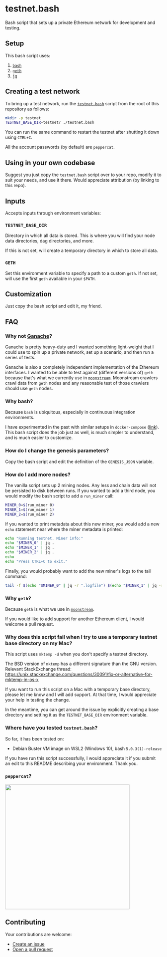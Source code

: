 # testnet.bash
Bash script that sets up a private Ethereum network for development and testing.

## Setup

This bash script uses:

1. [`bash`](https://www.gnu.org/software/bash/)
2. [`geth`](https://github.com/ethereum/go-ethereum)
3. [`jq`](https://github.com/stedolan/jq)


## Creating a test network

To bring up a test network, run the [`testnet.bash`](./testnet.bash) script from the root of this
repository as follows:
```bash
mkdir -p testnet
TESTNET_BASE_DIR=testnet/ ./testnet.bash
```

You can run the same command to restart the testnet after shutting it down using `CTRL+C`.

All the account passwords (by default) are `peppercat`.

## Using in your own codebase

Suggest you just copy the `testnet.bash` script over to your repo, modify it to suit your needs, and
use it there. Would appreciate attribution (by linking to this repo).

## Inputs

Accepts inputs through environment variables:

### `TESTNET_BASE_DIR`

Directory in which all data is stored. This is where you will find your node data directories,
dag directories, and more.

If this is not set, will create a temporary directory in which to store all data.

### `GETH`

Set this environment variable to specify a path to a custom `geth`. If not set, will use the first
`geth` available in your `$PATH`.

## Customization

Just copy the bash script and edit it, my friend.

## FAQ

### Why not [Ganache](https://www.trufflesuite.com/ganache)?

Ganache is pretty heavy-duty and I wanted something light-weight that I could use to spin up a private
network, set up a scenario, and then run a series of tests.

Ganache is also a completely independent implementation of the Ethereum interfaces. I wanted to be
able to test against (different versions of) `geth` because that's what we currently use in
[`moonstream`](https://github.com/bugout-dev/moonstream). Moonstream crawlers crawl data from `geth`
nodes and any reasonable test of those crawlers should use `geth` nodes.

### Why bash?

Because `bash` is ubiquitous, especially in continuous integration environments.

I have experimented in the past with similar setups in `docker-compose` ([link](https://github.com/the-chaingang/ethereal)).
This bash script does the job just as well, is much simpler to understand, and is much easier to
customize.

### How do I change the genesis parameters?

Copy the bash script and edit the definition of the `GENESIS_JSON` variable.

### How do I add more nodes?

The vanilla script sets up 2 mining nodes. Any less and chain data will not be persisted to disk
between runs. If you wanted to add a third node, you would modify the bash script to add a `run_miner`
call:
```bash
MINER_0=$(run_miner 0)
MINER_1=$(run_miner 1)
MINER_2=$(run_miner 2)
```

If you wanted to print metadata about this new miner, you would add a new `echo` statement near
where the miner metadata is printed:
```bash
echo "Running testnet. Miner info:"
echo "$MINER_0" | jq .
echo "$MINER_1" | jq .
echo "$MINER_2" | jq .
echo
echo "Press CTRL+C to exit."
```

Finally, you would probably want to add the new miner's logs to the tail command:
```bash
tail -f $(echo "$MINER_0" | jq -r ".logfile") $(echo "$MINER_1" | jq -r ".logfile")
```

### Why `geth`?

Because `geth` is what we use in [`moonstream`](https://github.com/bugout-dev/moonstream).

If you would like to add support for another Ethereum client, I would welcome a pull request.

### Why does this script fail when I try to use a temporary testnet base directory on my Mac?

This script uses `mktemp -d` when you don't specify a testnet directory.

The BSD version of `mktemp` has a different signature than the GNU version. Relevant StackExchange
thread: https://unix.stackexchange.com/questions/30091/fix-or-alternative-for-mktemp-in-os-x

If you want to run this script on a Mac with a temporary base directory, please let me know and I
will add support. At that time, I would appreciate your help in testing the change.

In the meantime, you can get around the issue by explicitly creating a base directory and setting it
as the `TESTNET_BASE_DIR` environment variable.

### Where have you tested `testnet.bash`?

So far, it has been tested on:
- Debian Buster VM image on WSL2 (Windows 10), bash `5.0.3(1)-release`

If you have run this script successfully, I would appreciate it if you submit an edit to this README
describing your environment. Thank you.

### `peppercat`?

<img src="https://s3.amazonaws.com/static.simiotics.com/pepper/pepper-tennis-ball.jpg" width="400"/>

## Contributing

Your contributions are welcome:
- [Create an issue](https://github.com/bugout-dev/testnet.bash/issues/new)
- [Open a pull request](https://github.com/bugout-dev/testnet.bash/compare)
